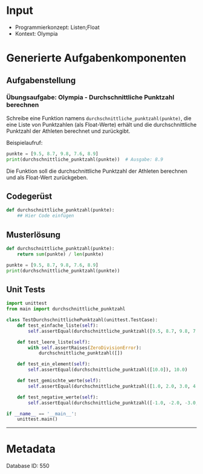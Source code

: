 # Input
- Programmierkonzept: Listen;Float
- Kontext: Olympia

# Generierte Aufgabenkomponenten
## Aufgabenstellung
### Übungsaufgabe: Olympia - Durchschnittliche Punktzahl berechnen

Schreibe eine Funktion namens `durchschnittliche_punktzahl(punkte)`, die eine Liste von Punktzahlen (als Float-Werte) erhält und die durchschnittliche Punktzahl der Athleten berechnet und zurückgibt. 

Beispielaufruf: 
```python
punkte = [9.5, 8.7, 9.8, 7.6, 8.9]
print(durchschnittliche_punktzahl(punkte))  # Ausgabe: 8.9
```

Die Funktion soll die durchschnittliche Punktzahl der Athleten berechnen und als Float-Wert zurückgeben.

## Codegerüst
```python
def durchschnittliche_punktzahl(punkte):
    ## Hier Code einfügen
```

## Musterlösung
```python
def durchschnittliche_punktzahl(punkte):
    return sum(punkte) / len(punkte)

punkte = [9.5, 8.7, 9.8, 7.6, 8.9]
print(durchschnittliche_punktzahl(punkte))
```

## Unit Tests
```python
import unittest
from main import durchschnittliche_punktzahl

class TestDurchschnittlichePunktzahl(unittest.TestCase):
    def test_einfache_liste(self):
        self.assertEqual(durchschnittliche_punktzahl([9.5, 8.7, 9.8, 7.6, 8.9]), 8.9)

    def test_leere_liste(self):
        with self.assertRaises(ZeroDivisionError):
            durchschnittliche_punktzahl([])

    def test_ein_element(self):
        self.assertEqual(durchschnittliche_punktzahl([10.0]), 10.0)

    def test_gemischte_werte(self):
        self.assertEqual(durchschnittliche_punktzahl([1.0, 2.0, 3.0, 4.0, 5.0]), 3.0)

    def test_negative_werte(self):
        self.assertEqual(durchschnittliche_punktzahl([-1.0, -2.0, -3.0, -4.0, -5.0]), -3.0)

if __name__ == '__main__':
    unittest.main()
```
___
# Metadata
Database ID: 550
